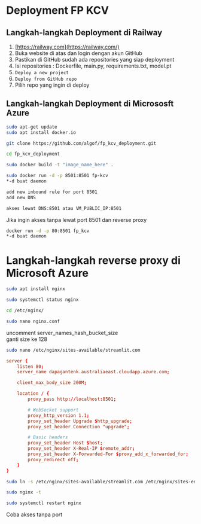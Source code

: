 # Deployment FP KCV

## Langkah-langkah Deployment di Railway
1. [https://railway.com](https://railway.com/)
2. Buka website di atas dan login dengan akun GitHub
3. Pastikan di GitHub sudah ada repositories yang siap deployment
4. Isi repositories : Dockerfile, main.py, requirements.txt, model.pt
5. `Deploy a new project`
6. `Deploy from GitHub repo`
7. Pilih repo yang ingin di deploy 

## Langkah-langkah Deployment di Micrososft Azure
```sh
sudo apt-get update
sudo apt install docker.io

git clone https://github.com/algof/fp_kcv_deployment.git

cd fp_kcv_deployment

sudo docker build -t "image_name_here" .

sudo docker run -d -p 8501:8501 fp-kcv
*-d buat daemon

add new inbound rule for port 8501
add new DNS

akses lewat DNS:8501 atau VM_PUBLIC_IP:8501
```
Jika ingin akses tanpa lewat port 8501 dan reverse proxy
```sh
docker run -d -p 80:8501 fp_kcv
*-d buat daemon
```

# Langkah-langkah reverse proxy di Microsoft Azure
```sh
sudo apt install nginx
```
```sh
sudo systemctl status nginx
```
```sh
cd /etc/nginx/
```
```sh
sudo nano nginx.conf
```
uncomment server_names_hash_bucket_size <br>
ganti size ke 128

```sh
sudo nano /etc/nginx/sites-available/streamlit.com
```
```conf
server {
    listen 80;
    server_name dapagantenk.australiaeast.cloudapp.azure.com;

    client_max_body_size 200M;

    location / {
        proxy_pass http://localhost:8501;

        # WebSocket support
        proxy_http_version 1.1;
        proxy_set_header Upgrade $http_upgrade;
        proxy_set_header Connection "upgrade";

        # Basic headers
        proxy_set_header Host $host;
        proxy_set_header X-Real-IP $remote_addr;
        proxy_set_header X-Forwarded-For $proxy_add_x_forwarded_for;
        proxy_redirect off;
    }
}
```
```sh
sudo ln -s /etc/nginx/sites-available/streamlit.com /etc/nginx/sites-enabled
```
```sh
sudo nginx -t
```

```sh
sudo systemctl restart nginx
```
Coba akses tanpa port
